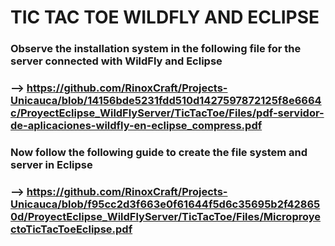 # TIC TAC TOE WILDFLY AND ECLIPSE
### Observe the installation system in the following file for the server connected with WildFly and Eclipse
### --> https://github.com/RinoxCraft/Projects-Unicauca/blob/14156bde5231fdd510d1427597872125f8e6664c/ProyectEclipse_WildFlyServer/TicTacToe/Files/pdf-servidor-de-aplicaciones-wildfly-en-eclipse_compress.pdf

### Now follow the following guide to create the file system and server in Eclipse
### --> https://github.com/RinoxCraft/Projects-Unicauca/blob/f95cc2d3f663e0f61644f5d6c35695b2f428650d/ProyectEclipse_WildFlyServer/TicTacToe/Files/MicroproyectoTicTacToeEclipse.pdf 
